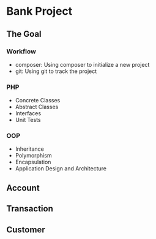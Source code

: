 # Bank Project

## The Goal

### Workflow
- composer: Using composer to initialize a new project
- git: Using git to track the project

### PHP
- Concrete Classes
- Abstract Classes
- Interfaces
- Unit Tests

### OOP
- Inheritance
- Polymorphism
- Encapsulation
- Application Design and Architecture

## Account

## Transaction

## Customer